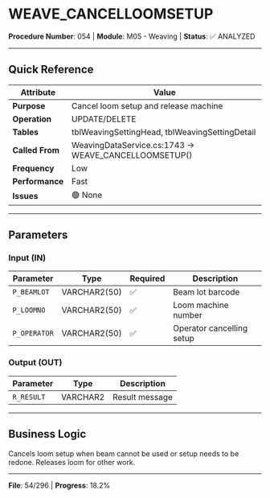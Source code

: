 # WEAVE_CANCELLOOMSETUP

**Procedure Number**: 054 | **Module**: M05 - Weaving | **Status**: ✅ ANALYZED

---

## Quick Reference

| Attribute | Value |
|-----------|-------|
| **Purpose** | Cancel loom setup and release machine |
| **Operation** | UPDATE/DELETE |
| **Tables** | tblWeavingSettingHead, tblWeavingSettingDetail |
| **Called From** | WeavingDataService.cs:1743 → WEAVE_CANCELLOOMSETUP() |
| **Frequency** | Low |
| **Performance** | Fast |
| **Issues** | 🟢 None |

---

## Parameters

### Input (IN)

| Parameter | Type | Required | Description |
|-----------|------|----------|-------------|
| `P_BEAMLOT` | VARCHAR2(50) | ✅ | Beam lot barcode |
| `P_LOOMNO` | VARCHAR2(50) | ✅ | Loom machine number |
| `P_OPERATOR` | VARCHAR2(50) | ✅ | Operator cancelling setup |

### Output (OUT)

| Parameter | Type | Description |
|-----------|------|-------------|
| `R_RESULT` | VARCHAR2 | Result message |

---

## Business Logic

Cancels loom setup when beam cannot be used or setup needs to be redone. Releases loom for other work.

---

**File**: 54/296 | **Progress**: 18.2%
